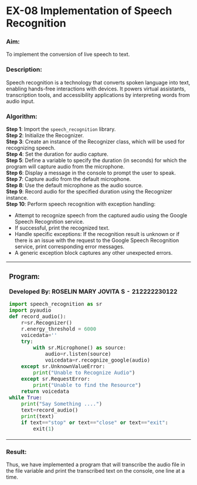 # EX-08 Implementation of Speech Recognition
### Aim:
To implement the conversion of live speech to text.
### Description:
Speech recognition is a technology that converts spoken language into text, enabling hands-free interactions with devices. It powers virtual assistants, transcription tools, and accessibility applications by interpreting words from audio input.
### Algorithm:
**Step 1**: Import the `speech_recognition` library.  
**Step 2**: Initialize the Recognizer.  
**Step 3**: Create an instance of the Recognizer class, which will be used for recognizing speech.  
**Step 4**: Set the duration for audio capture.  
**Step 5**: Define a variable to specify the duration (in seconds) for which the program will capture audio from the microphone.  
**Step 6**: Display a message in the console to prompt the user to speak.  
**Step 7**: Capture audio from the default microphone.  
**Step 8**: Use the default microphone as the audio source.  
**Step 9**: Record audio for the specified duration using the Recognizer instance.  
**Step 10**: Perform speech recognition with exception handling:  
   - Attempt to recognize speech from the captured audio using the Google Speech Recognition service.  
   - If successful, print the recognized text.  
   - Handle specific exceptions: If the recognition result is unknown or if there is an issue with the request to the Google Speech Recognition service, print corresponding error messages.  
   - A generic exception block captures any other unexpected errors.  
<table>
<tr>
<td width=40%>
  
### Program:
**Developed By: ROSELIN MARY JOVITA S - 212222230122**
```Python
import speech_recognition as sr
import pyaudio
def record_audio():
    r=sr.Recognizer()
    r.energy_threshold = 6000
    voicedata=''
    try:
        with sr.Microphone() as source:
            audio=r.listen(source)
            voicedata=r.recognize_google(audio)            
    except sr.UnknownValueError:
        print("Unable to Recognize Audio")
    except sr.RequestError:
        print("Unable to find the Resource")
    return voicedata
while True:
    print("Say Something ....")
    text=record_audio()
    print(text)
    if text=="stop" or text=="close" or text=="exit":
        exit(1)
```

</td> 
<td>

### Output:


![Screenshot 2024-11-15 130146](https://github.com/user-attachments/assets/720625d1-b94a-481d-ae86-90c56717d993)



</td>
</tr> 
</table>

### Result:
Thus, we have implemented a program that will transcribe the audio file in the file variable and print the transcribed text on the console, one line at a time.<br>

